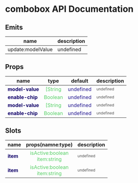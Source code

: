 # combobox API Documentation



## Emits

| name | description |
| -------- | ------- |
| update:modelValue | undefined |



## Props

| <div style="font-weight: bold;font-size:16px">name</div> | type | default | description |
| -------- | ------- | ------- | ------- |
| <div style="color : #100069FF;font-weight: bold;">    model-value</div> | <div style="color : #55CF65FF; text-align: center"> [String</div> |<div style="color : #241891FF; text-align: center">undefined</div> | <div style="color : #505050FF;font-size: 12px">undefined</div> |
| <div style="color : #100069FF;font-weight: bold;">    enable-chip </div> | <div style="color : #55CF65FF; text-align: center"> Boolean</div> |<div style="color : #241891FF; text-align: center">undefined</div> | <div style="color : #505050FF;font-size: 12px">undefined</div> |
| <div style="color : #100069FF;font-weight: bold;">    model-value</div> | <div style="color : #55CF65FF; text-align: center"> [String</div> |<div style="color : #241891FF; text-align: center">undefined</div> | <div style="color : #505050FF;font-size: 12px">undefined</div> |
| <div style="color : #100069FF;font-weight: bold;">    enable-chip </div> | <div style="color : #55CF65FF; text-align: center"> Boolean</div> |<div style="color : #241891FF; text-align: center">undefined</div> | <div style="color : #505050FF;font-size: 12px">undefined</div> |



## Slots
| <div style="font-weight: bold;font-size:16px">name</div> | props(namne:type) | description |
| -------- | ------- | ------- |
| <div style="color : #100069FF;font-weight: bold;">    item</div> | <div style="color : #55CF65FF; text-align: center">isActive:boolean<br/>item:string<br/></div> |<div style="color : #505050FF;font-size: 12px">undefined</div> |
| <div style="color : #100069FF;font-weight: bold;">    item</div> | <div style="color : #55CF65FF; text-align: center">isActive:boolean<br/>item:string<br/></div> |<div style="color : #505050FF;font-size: 12px">undefined</div> |

